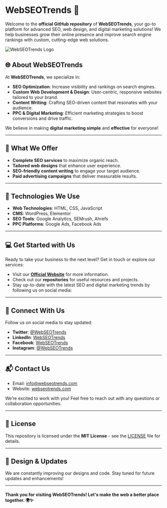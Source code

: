 # WebSEOTrends 🚀

Welcome to the **official GitHub repository** of **WebSEOTrends**, your go-to platform for advanced SEO, web design, and digital marketing solutions! We help businesses grow their online presence and improve search engine rankings with custom, cutting-edge web solutions. 

![WebSEOTrends Logo](https://webseotrends.com/wp-content/uploads/2024/12/Webseotrends-Logo-1-e1737288640337.webp)


## 🌐 About WebSEOTrends

At **WebSEOTrends**, we specialize in:

- **SEO Optimization**: Increase visibility and rankings on search engines.
- **Custom Web Development & Design**: User-centric, responsive websites tailored to your brand.
- **Content Writing**: Crafting SEO-driven content that resonates with your audience.
- **PPC & Digital Marketing**: Efficient marketing strategies to boost conversions and drive traffic.

We believe in making **digital marketing simple** and **effective** for everyone!

---

## 🚀 What We Offer

- **Complete SEO services** to maximize organic reach.
- **Tailored web designs** that enhance user experience.
- **SEO-friendly content writing** to engage your target audience.
- **Paid advertising campaigns** that deliver measurable results.

---

## 🔧 Technologies We Use

- **Web Technologies**: HTML, CSS, JavaScript
- **CMS**: WordPress, Elementor
- **SEO Tools**: Google Analytics, SEMrush, Ahrefs
- **PPC Platforms**: Google Ads, Facebook Ads

---

## 💻 Get Started with Us

Ready to take your business to the next level? Get in touch or explore our services:

- Visit our [**Official Website**](https://webseotrends.com) for more information.
- Check out our **repositories** for useful resources and projects.
- Stay up-to-date with the latest SEO and digital marketing trends by following us on social media:

---

## 📱 Connect With Us

Follow us on social media to stay updated:

- **Twitter**: [@WebSEOTrends](https://twitter.com/WebSEOTrends)
- **LinkedIn**: [WebSEOTrends](https://linkedin.com/company/webseotrends)
- **Facebook**: [WebSEOTrends](https://facebook.com/WebSEOTrends)
- **Instagram**: [@WebSEOTrends](https://instagram.com/WebSEOTrends)

---

## 📬 Contact Us

- Email: [info@webseotrends.com](mailto:info@webseotrends.com)
- Website: [webseotrends.com](https://webseotrends.com)

We’re excited to work with you! Feel free to reach out with any questions or collaboration opportunities.

---

## 📄 License

This repository is licensed under the **MIT License** - see the [LICENSE](LICENSE) file for details.

---

## 🎨 Design & Updates

We are constantly improving our designs and code. Stay tuned for future updates and enhancements!

---

#### Thank you for visiting **WebSEOTrends**! Let's make the web a better place together. 🌍✨
